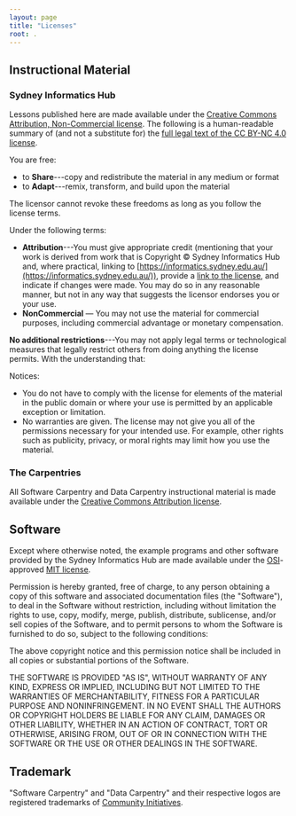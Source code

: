 ```yaml
---
layout: page
title: "Licenses"
root: .
---
```

## Instructional Material

### Sydney Informatics Hub

Lessons published here are made available under the [Creative Commons Attribution, Non-Commercial
license][cc-nc-human]. The following is a human-readable summary of
(and not a substitute for) the [full legal text of the CC BY-NC 4.0
license][cc-nc-legal].


You are free:

* to **Share**---copy and redistribute the material in any medium or format
* to **Adapt**---remix, transform, and build upon the material

The licensor cannot revoke these freedoms as long as you follow the
license terms.

Under the following terms:

* **Attribution**---You must give appropriate credit (mentioning that
  your work is derived from work that is Copyright © Sydney Informatics Hub and, where practical, linking to
  [https://informatics.sydney.edu.au/](https://informatics.sydney.edu.au/)), provide a [link to the
  license][cc-nc-human], and indicate if changes were made. You may do
  so in any reasonable manner, but not in any way that suggests the
  licensor endorses you or your use.
* **NonCommercial** — You may not use the material for commercial purposes, including
  commercial advantage or monetary compensation.

**No additional restrictions**---You may not apply legal terms or
technological measures that legally restrict others from doing
anything the license permits.  With the understanding that:

Notices:

* You do not have to comply with the license for elements of the
  material in the public domain or where your use is permitted by an
  applicable exception or limitation.
* No warranties are given. The license may not give you all of the
  permissions necessary for your intended use. For example, other
  rights such as publicity, privacy, or moral rights may limit how you
  use the material.

### The Carpentries

All Software Carpentry and Data Carpentry instructional material is
  made available under the [Creative Commons Attribution
  license][cc-by-human].

## Software

Except where otherwise noted, the example programs and other software
provided by the Sydney Informatics Hub are made available under the
[OSI][osi]-approved
[MIT license][mit-license].

Permission is hereby granted, free of charge, to any person obtaining
a copy of this software and associated documentation files (the
"Software"), to deal in the Software without restriction, including
without limitation the rights to use, copy, modify, merge, publish,
distribute, sublicense, and/or sell copies of the Software, and to
permit persons to whom the Software is furnished to do so, subject to
the following conditions:

The above copyright notice and this permission notice shall be
included in all copies or substantial portions of the Software.

THE SOFTWARE IS PROVIDED "AS IS", WITHOUT WARRANTY OF ANY KIND,
EXPRESS OR IMPLIED, INCLUDING BUT NOT LIMITED TO THE WARRANTIES OF
MERCHANTABILITY, FITNESS FOR A PARTICULAR PURPOSE AND
NONINFRINGEMENT. IN NO EVENT SHALL THE AUTHORS OR COPYRIGHT HOLDERS BE
LIABLE FOR ANY CLAIM, DAMAGES OR OTHER LIABILITY, WHETHER IN AN ACTION
OF CONTRACT, TORT OR OTHERWISE, ARISING FROM, OUT OF OR IN CONNECTION
WITH THE SOFTWARE OR THE USE OR OTHER DEALINGS IN THE SOFTWARE.

## Trademark

"Software Carpentry" and "Data Carpentry" and their respective logos
are registered trademarks of [Community Initiatives][CI].

[cc-nc-human]: https://creativecommons.org/licenses/by-nc/4.0/
[cc-nc-legal]: https://creativecommons.org/licenses/by-nc/4.0/legalcode
[cc-by-human]: https://creativecommons.org/licenses/by/4.0/
[cc-by-legal]: https://creativecommons.org/licenses/by/4.0/legalcode
[mit-license]: https://opensource.org/licenses/mit-license.html
[ci]: http://communityin.org/
[osi]: https://opensource.org
